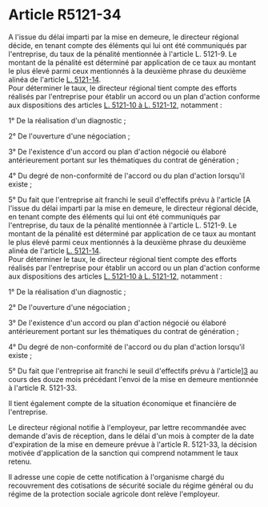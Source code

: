 # Article R5121-34

A l'issue du délai imparti par la mise en demeure, le directeur régional décide, en tenant compte des éléments qui lui ont été communiqués par l'entreprise, du taux de la pénalité mentionnée à l'article L. 5121-9. Le montant de la pénalité est déterminé par application de ce taux au montant le plus élevé parmi ceux mentionnés à la deuxième phrase du deuxième alinéa de l'article [L. 5121-14][1].   
Pour déterminer le taux, le directeur régional tient compte des efforts réalisés par l'entreprise pour établir un accord ou un plan d'action conforme aux dispositions des articles [L. 5121-10 à L. 5121-12][2], notamment : 

  
1° De la réalisation d'un diagnostic ; 

  
2° De l'ouverture d'une négociation ; 

  
3° De l'existence d'un accord ou plan d'action négocié ou élaboré antérieurement portant sur les thématiques du contrat de génération ; 

  
4° Du degré de non-conformité de l'accord ou du plan d'action lorsqu'il existe ; 

  
5° Du fait que l'entreprise ait franchi le seuil d'effectifs prévu à l'article [A l'issue du délai imparti par la mise en demeure, le directeur régional décide, en tenant compte des éléments qui lui ont été communiqués par l'entreprise, du taux de la pénalité mentionnée à l'article L. 5121-9. Le montant de la pénalité est déterminé par application de ce taux au montant le plus élevé parmi ceux mentionnés à la deuxième phrase du deuxième alinéa de l'article [L. 5121-14][1].   
Pour déterminer le taux, le directeur régional tient compte des efforts réalisés par l'entreprise pour établir un accord ou un plan d'action conforme aux dispositions des articles [L. 5121-10 à L. 5121-12][2], notamment : 

  
1° De la réalisation d'un diagnostic ; 

  
2° De l'ouverture d'une négociation ; 

  
3° De l'existence d'un accord ou plan d'action négocié ou élaboré antérieurement portant sur les thématiques du contrat de génération ; 

  
4° Du degré de non-conformité de l'accord ou du plan d'action lorsqu'il existe ; 

  
5° Du fait que l'entreprise ait franchi le seuil d'effectifs prévu à l'article][3] au cours des douze mois précédant l'envoi de la mise en demeure mentionnée à l'article R. 5121-33. 

  
Il tient également compte de la situation économique et financière de l'entreprise. 

  
Le directeur régional notifie à l'employeur, par lettre recommandée avec demande d'avis de réception, dans le délai d'un mois à compter de la date d'expiration de la mise en demeure prévue à l'article R. 5121-33, la décision motivée d'application de la sanction qui comprend notamment le taux retenu. 

  
Il adresse une copie de cette notification à l'organisme chargé du recouvrement des cotisations de sécurité sociale du régime général ou du régime de la protection sociale agricole dont relève l'employeur.

 [1]: /affichCodeArticle.do?cidTexte=LEGITEXT000006072050&idArticle=LEGIARTI000027124551&dateTexte=&categorieLien=cid
 [2]: /affichCodeArticle.do?cidTexte=LEGITEXT000006072050&idArticle=LEGIARTI000027124543&dateTexte=&categorieLien=cid
 [3]: /affichCodeArticle.do?cidTexte=LEGITEXT000006072050&idArticle=LEGIARTI000027124516&dateTexte=&categorieLien=cid